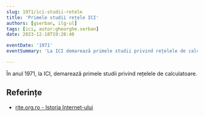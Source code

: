 ```yaml
---
slug: 1971/ici-studii-retele
title: 'Primele studii rețele ICI'
authors: [gserban, ilg-ul]
tags: [ici, autor:gheorghe.serban]
date: 2023-12-18T19:28:40

eventDate: '1971'
eventSummary: 'La ICI demarează primele studii privind rețelele de calculatoare'

---
```


În anul 1971, la ICI, demarează primele studii privind rețelele de calculatoare.

<!-- truncate -->

## Referințe

- [rite.org.ro - Istoria Internet-ului](https://rite.org.ro/istoria-internetului/)

